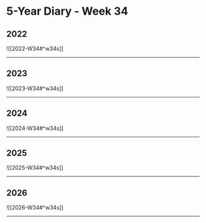 # 5-Year Diary - Week 34

## 2022
![[2022-W34#^w34s]]

---
## 2023
![[2023-W34#^w34s]]

---
## 2024
![[2024-W34#^w34s]]

---
## 2025
![[2025-W34#^w34s]]

---
## 2026
![[2026-W34#^w34s]]

---